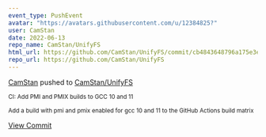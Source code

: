 ```yaml
---
event_type: PushEvent
avatar: "https://avatars.githubusercontent.com/u/12384825?"
user: CamStan
date: 2022-06-13
repo_name: CamStan/UnifyFS
html_url: https://github.com/CamStan/UnifyFS/commit/cb4843648796a175e3e182f98c7efd65e9fda9d4
repo_url: https://github.com/CamStan/UnifyFS
---
```


<a href='https://github.com/CamStan' target='_blank'>CamStan</a> pushed to <a href='https://github.com/CamStan/UnifyFS' target='_blank'>CamStan/UnifyFS</a>

<small>CI: Add PMI and PMIX builds to GCC 10 and 11

Add a build with pmi and pmix enabled for gcc 10 and 11 to
the GitHub Actions build matrix</small>

<a href='https://github.com/CamStan/UnifyFS/commit/cb4843648796a175e3e182f98c7efd65e9fda9d4' target='_blank'>View Commit</a>